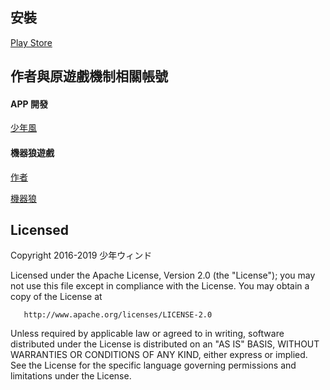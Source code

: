 ## 安裝
[Play Store](https://play.google.com/store/apps/details?id=tw.shounenwind.kmnbottool)

## 作者與原遊戲機制相關帳號

#### APP 開發
[少年風](https://www.plurk.com/shounenwind)

#### 機器狼遊戲
[作者](https://www.plurk.com/ADYex)

[機器狼](https://www.plurk.com/KMN_BOT)

## Licensed

Copyright 2016-2019 少年ウィンド

   Licensed under the Apache License, Version 2.0 (the "License");
   you may not use this file except in compliance with the License.
   You may obtain a copy of the License at

       http://www.apache.org/licenses/LICENSE-2.0

   Unless required by applicable law or agreed to in writing, software
   distributed under the License is distributed on an "AS IS" BASIS,
   WITHOUT WARRANTIES OR CONDITIONS OF ANY KIND, either express or implied.
   See the License for the specific language governing permissions and
   limitations under the License.
